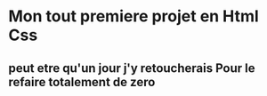 # Mon tout premiere projet en Html Css 
## peut etre qu'un jour j'y retoucherais Pour le refaire totalement de zero 
